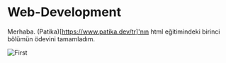 # Web-Development

Merhaba. (Patika)[https://www.patika.dev/tr]'nın html eğitimindeki birinci bölümün ödevini tamamladım.

![First](C:/Users/user/Documents/GitHub\Web-Development)
